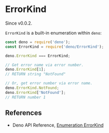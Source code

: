 #	ErrorKind

Since v0.0.2.

`ErrorKind` is a built-in enumeration within `deno`:

```javascript
const deno = require('deno');
const ErrorKind = require('deno/ErrorKind');

deno.ErrorKind === ErrorKind;

// Get error name via error number.
deno.ErrorKind[1];  
// RETURN string "NotFound"

// Or, get error number via error name.
deno.ErrorKind.NotFound;
deno.ErrorKind['NotFound'];
// RETURN number 1
```

##	References

*	Deno API Reference, [Enumeration ErrorKind](https://deno.land/typedoc/enums/deno.errorkind.html)